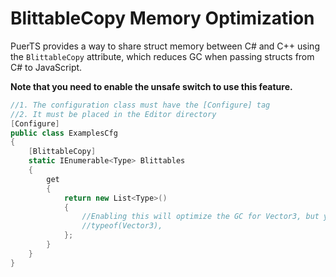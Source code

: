 # BlittableCopy Memory Optimization
PuerTS provides a way to share struct memory between C# and C++ using the `BlittableCopy` attribute, which reduces GC when passing structs from C# to JavaScript.

**Note that you need to enable the unsafe switch to use this feature.**

```csharp
//1. The configuration class must have the [Configure] tag
//2. It must be placed in the Editor directory
[Configure]
public class ExamplesCfg
{
    [BlittableCopy]
    static IEnumerable<Type> Blittables
    {
        get
        {
            return new List<Type>()
            {
                //Enabling this will optimize the GC for Vector3, but you need to enable unsafe compilation
                //typeof(Vector3),
            };
        }
    }
}
```